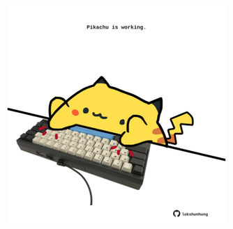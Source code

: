 <!-- built at 26/01/2021, 11:02:55 UTC -->
<p align="center">
  <img width="500" height="500" src="./ReadmeImage.svg">
</p>
